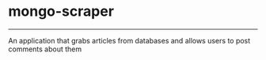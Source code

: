 # mongo-scraper
***
An application that grabs articles from databases and allows users to post comments about them

